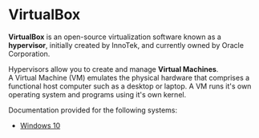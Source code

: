 # VirtualBox

**VirtualBox** is an open-source virtualization software known as a **hypervisor**, initially created by InnoTek, and currently owned by Oracle Corporation.<br>

Hypervisors allow you to create and manage **Virtual Machines**.<br>
A Virtual Machine (VM) emulates the physical hardware that comprises a functional host computer such as a desktop or laptop. A VM runs it's own operating system and programs using it's own kernel. 


Documentation provided for the following systems:
* [Windows 10](/operating-systems/Windows10.md)